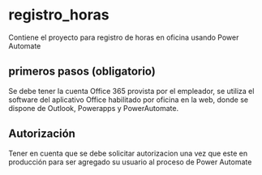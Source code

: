 # registro_horas
Contiene el proyecto para registro de horas en oficina usando Power Automate

## primeros pasos (obligatorio)
Se debe tener la cuenta Office 365 provista por el empleador, se utiliza el software del aplicativo Office 
habilitado por oficina en la web, donde se dispone de Outlook, Powerapps y PowerAutomate.

## Autorización
Tener en cuenta que se debe solicitar autorizacion una vez que este en producción para ser agregado su usuario
al proceso de Power Automate
